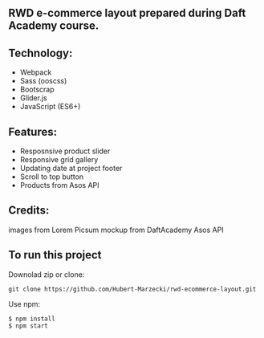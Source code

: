 ## RWD e-commerce layout prepared during Daft Academy course. 

## Technology:
- Webpack
- Sass (ooscss)
- Bootscrap
- Glider.js
- JavaScript (ES6+)

## Features:
- Resposnsive product slider
- Responsive grid gallery
- Updating date at project footer
- Scroll to top button
- Products from Asos API


## Credits:
images from Lorem Picsum
mockup from DaftAcademy
Asos API

## To run this project

Downolad zip or clone: 
```
git clone https://github.com/Hubert-Marzecki/rwd-ecommerce-layout.git
```
Use npm:
```
$ npm install
$ npm start
```
